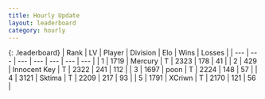 ```yaml
---
title: Hourly Update
layout: leaderboard
category: hourly
---
```


{: .leaderboard}
| Rank | LV | Player | Division | Elo | Wins | Losses |
| --- | --- | --- | --- | --- | --- | --- |
| <span data-change="0">1</span> | 1719 | <span title="ID: 692745">Mercury</span> | T | <span data-change="0">2323</span> | <span data-change="0">178</span> | <span data-change="0">41</span> |
| <span data-change="0">2</span> | 429 | <span title="ID: 773025">Innocent Key</span> | T | <span data-change="0">2322</span> | <span data-change="0">241</span> | <span data-change="0">112</span> |
| <span data-change="0">3</span> | 1697 | <span title="ID: 540690">poon</span> | T | <span data-change="0">2224</span> | <span data-change="0">148</span> | <span data-change="0">57</span> |
| <span data-change="0">4</span> | 3121 | <span title="ID: 353063">Sktima</span> | T | <span data-change="-7">2209</span> | <span data-change="2">217</span> | <span data-change="1">93</span> |
| <span data-change="0">5</span> | 1791 | <span title="ID: 448883">XCriwn</span> | T | <span data-change="0">2170</span> | <span data-change="0">121</span> | <span data-change="0">56</span> |